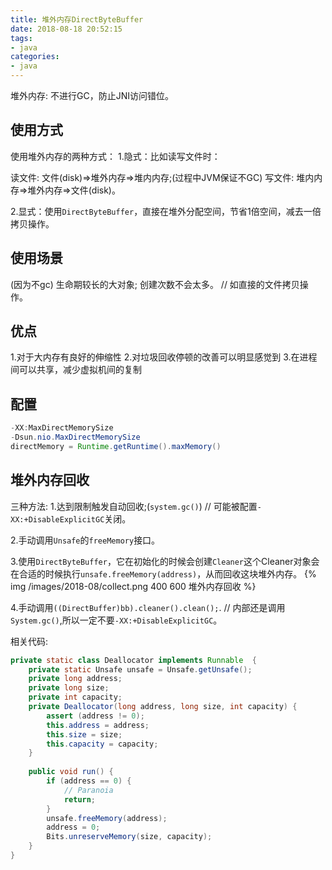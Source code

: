 ```yaml
---
title: 堆外内存DirectByteBuffer
date: 2018-08-18 20:52:15
tags: 
- java
categories:
- java
---
```



堆外内存: 不进行GC，防止JNI访问错位。

## 使用方式
使用堆外内存的两种方式：
1.隐式：比如读写文件时：
> 
读文件: 文件(disk)=>堆外内存=>堆内内存;(过程中JVM保证不GC)
写文件: 堆内内存=>堆外内存=>文件(disk)。

2.显式：使用`DirectByteBuffer`，直接在堆外分配空间，节省1倍空间，减去一倍拷贝操作。


## 使用场景
(因为不gc)
生命期较长的大对象;
创建次数不会太多。
// 如直接的文件拷贝操作。

## 优点
1.对于大内存有良好的伸缩性
2.对垃圾回收停顿的改善可以明显感觉到
3.在进程间可以共享，减少虚拟机间的复制

## 配置
```java
-XX:MaxDirectMemorySize
-Dsun.nio.MaxDirectMemorySize
directMemory = Runtime.getRuntime().maxMemory()
```

## 堆外内存回收
三种方法:
1.达到限制触发自动回收;(`system.gc()`) // 可能被配置`-XX:+DisableExplicitGC`关闭。

2.手动调用`Unsafe`的`freeMemory`接口。

3.使用`DirectByteBuffer`，它在初始化的时候会创建`Cleaner`这个Cleaner对象会在合适的时候执行`unsafe.freeMemory(address)`，从而回收这块堆外内存。
{% img /images/2018-08/collect.png 400 600 堆外内存回收 %}

4.手动调用`((DirectBuffer)bb).cleaner().clean();`.
// 内部还是调用`System.gc()`,所以一定不要`-XX:+DisableExplicitGC`。

 

相关代码:
```java
private static class Deallocator implements Runnable  {
    private static Unsafe unsafe = Unsafe.getUnsafe();
    private long address;
    private long size;
    private int capacity;
    private Deallocator(long address, long size, int capacity) {
        assert (address != 0);
        this.address = address;
        this.size = size;
        this.capacity = capacity;
    }
 
    public void run() {
        if (address == 0) {
            // Paranoia
            return;
        }
        unsafe.freeMemory(address);
        address = 0;
        Bits.unreserveMemory(size, capacity);
    }
}
```